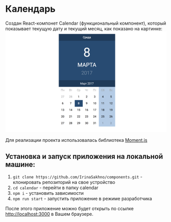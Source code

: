 Календарь
===

Создан React-компонет Calendar (функциональный компонент), который показывает текущую дату и текущий месяц, как показано на картинке:
![Внешний вид компонента](./src/img/preview.png)

Для реализации проекта использовалась библиотека [Moment.js](https://momentjs.com/)

## Установка и запуск приложения на локальной машине:
1. `git clone https://github.com/IrinaSakhno/components.git` - клонировать репозиторий на свое устройство
2. `cd calendar` - перейти в папку calendar
3. `npm i` - установить зависимости
4. `npm run start` - запустить приложение в режиме разработчика

После этого приложение можно будет открыть по ссылке  [http://localhost:3000](http://localhost:3000) в Вашем браузере.
